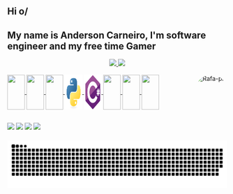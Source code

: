 ## Hi o/
## My name is Anderson Carneiro, I'm software engineer and my free time Gamer
<div align="center">
  <a href="https://github.com/AndersonSheep">
  <img height="180em" src="https://github-readme-stats.vercel.app/api?username=AndersonSheep&show_icons=true&theme=gotham&include_all_commits=true&count_private=true"/>
  <img height="180em" src="https://github-readme-stats.vercel.app/api/top-langs/?username=AndersonSheep&layout=compact&langs_count=7&theme=gotham"/>
</div>
<div style="display: inline_block"><br>
  <img align="center" height="80" width="40" src="https://cdn.jsdelivr.net/gh/devicons/devicon/icons/android/android-plain.svg">
  <img align="center" height="80" width="40" src="https://cdn.jsdelivr.net/gh/devicons/devicon/icons/java/java-original-wordmark.svg">
  <img align="center" height="80" width="40" src="https://cdn.jsdelivr.net/gh/devicons/devicon/icons/git/git-original.svg">
  <img align="center" height="80" width="40" src="https://raw.githubusercontent.com/devicons/devicon/master/icons/python/python-original.svg">
  <img align="center" height="80" width="40" src="https://raw.githubusercontent.com/devicons/devicon/master/icons/csharp/csharp-original.svg">
  <img align="center" height="80" width="40" src="https://cdn.jsdelivr.net/gh/devicons/devicon/icons/jenkins/jenkins-original.svg">
  <img align="center" height="80" width="40" src="https://cdn.jsdelivr.net/gh/devicons/devicon/icons/ubuntu/ubuntu-plain.svg">
  <img align="center" height="80" width="40" src="https://cdn.jsdelivr.net/gh/devicons/devicon/icons/docker/docker-plain-wordmark.svg">
  <img align="right" alt="Rafa-pic" height="150" style="border-radius:50px;" src="https://media.discordapp.net/attachments/564262523801436160/936413136179839026/Black_Sheep_Invert.png?width=676&height=676">
</div>
  
  ##
 
<div> 
  <a href="https://www.instagram.com/dinho1994_carneiro/" target="_blank"><img src="https://img.shields.io/badge/-Instagram-%23E4405F?style=for-the-badge&logo=instagram&logoColor=white" target="_blank"></a>
  <a href="https://www.linkedin.com/in/anderson-da-silva-0757aa123/" target="_blank"><img src="https://img.shields.io/badge/-LinkedIn-%230077B5?style=for-the-badge&logo=linkedin&logoColor=white" target="_blank"></a> 
  <a href = "mailto:dinho1994@gmail.com"><img src="https://img.shields.io/badge/Gmail-D14836?style=for-the-badge&logo=gmail&logoColor=white" target="_blank"></a>
  <a href = "https://www.facebook.com/anderson.c.dasilva.98/"><img src="https://img.shields.io/badge/Facebook-1877F2?style=for-the-badge&logo=facebook&logoColor=white" target="_blank"></a>
 
  ![Snake animation](https://github.com/AndersonSheep/AndersonSheep/blob/output/github-contribution-grid-snake.svg)
 
</div>
